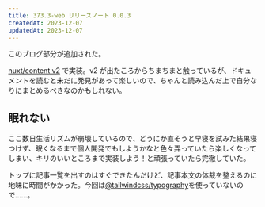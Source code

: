 ```yaml
---
title: 373.3-web リリースノート 0.0.3
createdAt: 2023-12-07
updatedAt: 2023-12-07
---
```


このブログ部分が追加された。

<!--more--> 

[nuxt/content v2](https://content.nuxtjs.org/) で実装。v2 が出たころからちまちまと触っているが、ドキュメントを読むと未だに発見があって楽しいので、ちゃんと読み込んだ上で自分なりにまとめるべきなのかもしれない。

## 眠れない
ここ数日生活リズムが崩壊しているので、どうにか直そうと早寝を試みた結果寝つけず、眠くなるまで個人開発でもしようかなと色々弄っていたら楽しくなってしまい、キリのいいところまで実装しよう！と頑張っていたら完徹していた。

トップに記事一覧を出すのはすぐできたんだけど、記事本文の体裁を整えるのに地味に時間がかかった。今回は[@tailwindcss/typography](https://tailwindcss.com/docs/typography-plugin)を使っていないので......。